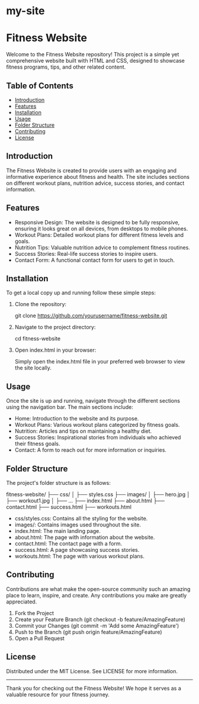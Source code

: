# my-site
# Fitness Website

Welcome to the Fitness Website repository! This project is a simple yet comprehensive website built with HTML and CSS, designed to showcase fitness programs, tips, and other related content.

## Table of Contents

- [Introduction](#introduction)
- [Features](#features)
- [Installation](#installation)
- [Usage](#usage)
- [Folder Structure](#folder-structure)
- [Contributing](#contributing)
- [License](#license)

## Introduction

The Fitness Website is created to provide users with an engaging and informative experience about fitness and health. The site includes sections on different workout plans, nutrition advice, success stories, and contact information.

## Features

- Responsive Design: The website is designed to be fully responsive, ensuring it looks great on all devices, from desktops to mobile phones.
- Workout Plans: Detailed workout plans for different fitness levels and goals.
- Nutrition Tips: Valuable nutrition advice to complement fitness routines.
- Success Stories: Real-life success stories to inspire users.
- Contact Form: A functional contact form for users to get in touch.

## Installation

To get a local copy up and running follow these simple steps:

1. Clone the repository:

  
   git clone https://github.com/yourusername/fitness-website.git
   
2. Navigate to the project directory:

  
   cd fitness-website
   
3. Open index.html in your browser:

   Simply open the index.html file in your preferred web browser to view the site locally.

## Usage

Once the site is up and running, navigate through the different sections using the navigation bar. The main sections include:

- Home: Introduction to the website and its purpose.
- Workout Plans: Various workout plans categorized by fitness goals.
- Nutrition: Articles and tips on maintaining a healthy diet.
- Success Stories: Inspirational stories from individuals who achieved their fitness goals.
- Contact: A form to reach out for more information or inquiries.

## Folder Structure

The project's folder structure is as follows:

fitness-website/
├── css/
│   ├── styles.css
├── images/
│   ├── hero.jpg
│   ├── workout1.jpg
│   ├── ...
├── index.html
├── about.html
├── contact.html
├── success.html
├── workouts.html
- css/styles.css: Contains all the styling for the website.
- images/: Contains images used throughout the site.
- index.html: The main landing page.
- about.html: The page with information about the website.
- contact.html: The contact page with a form.
- success.html: A page showcasing success stories.
- workouts.html: The page with various workout plans.

## Contributing

Contributions are what make the open-source community such an amazing place to learn, inspire, and create. Any contributions you make are greatly appreciated.

1. Fork the Project
2. Create your Feature Branch (git checkout -b feature/AmazingFeature)
3. Commit your Changes (git commit -m 'Add some AmazingFeature')
4. Push to the Branch (git push origin feature/AmazingFeature)
5. Open a Pull Request

## License

Distributed under the MIT License. See LICENSE for more information.

---

Thank you for checking out the Fitness Website! We hope it serves as a valuable resource for your fitness journey.
